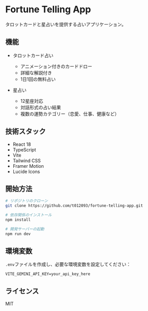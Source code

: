# Fortune Telling App

タロットカードと星占いを提供する占いアプリケーション。

## 機能

- タロットカード占い
  - アニメーション付きのカードドロー
  - 詳細な解説付き
  - 1日1回の無料占い

- 星占い
  - 12星座対応
  - 対話形式の占い結果
  - 複数の運勢カテゴリー（恋愛、仕事、健康など）

## 技術スタック

- React 18
- TypeScript
- Vite
- Tailwind CSS
- Framer Motion
- Lucide Icons

## 開始方法

```bash
# リポジトリのクローン
git clone https://github.com/t012093/fortune-telling-app.git

# 依存関係のインストール
npm install

# 開発サーバーの起動
npm run dev
```

## 環境変数

`.env`ファイルを作成し、必要な環境変数を設定してください：

```env
VITE_GEMINI_API_KEY=your_api_key_here
```

## ライセンス

MIT
